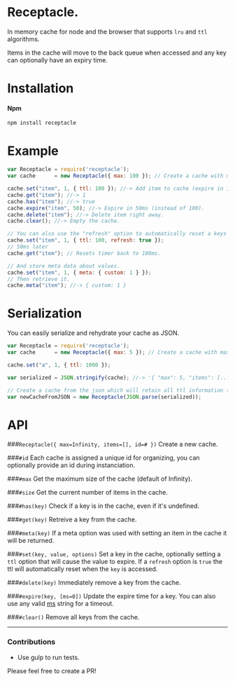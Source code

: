 # Receptacle.
In memory cache for node and the browser that supports `lru` and `ttl` algorithms.

Items in the cache will move to the back queue when accessed and any key can optionally have an expiry time.

# Installation

#### Npm
```console
npm install receptacle
```

# Example

```js
var Receptacle = require('receptacle');
var cache      = new Receptacle({ max: 100 }); // Create a cache with max 100 items.

cache.set("item", 1, { ttl: 100 }); //-> Add item to cache (expire in 100ms).
cache.get("item"); //-> 1
cache.has("item"); //-> true
cache.expire("item", 50); //-> Expire in 50ms (instead of 100).
cache.delete("item"); //-> Delete item right away.
cache.clear(); //-> Empty the cache.

// You can also use the "refresh" option to automatically reset a keys expiration when accessed.
cache.set("item", 1, { ttl: 100, refresh: true });
// 50ms later
cache.get("item"); // Resets timer back to 100ms.

// And store meta data about values.
cache.set("item", 1, { meta: { custom: 1 } });
// Then retrieve it.
cache.meta("item"); //-> { custom: 1 }
```

# Serialization
You can easily serialize and rehydrate your cache as JSON.

```js
var Receptacle = require('receptacle');
var cache      = new Receptacle({ max: 5 }); // Create a cache with max 5 items.

cache.set("a", 1, { ttl: 1000 });

var serialized = JSON.stringify(cache); //-> '{ "max": 5, "items": [...] }'

// Create a cache from the json which will retain all ttl information (and remove any keys that have expired).
var newCacheFromJSON = new Receptacle(JSON.parse(serialized));

```

# API

###`Receptacle({ max=Infinity, items=[], id=# })`
Create a new cache.

###`#id`
Each cache is assigned a unique id for organizing, you can optionally provide an id during instanciation.

###`#max`
Get the maximum size of the cache (default of Infinity).

###`#size`
Get the current number of items in the cache.

###`#has(key)`
Check if a key is in the cache, even if it's undefined.

###`#get(key)`
Retreive a key from the cache.

###`#meta(key)`
If a meta option was used with setting an item in the cache it will be returned.

###`#set(key, value, options)`
Set a key in the cache, optionally setting a `ttl` option that will cause the value to expire.
If a `refresh` option is `true` the ttl will automatically reset when the `key` is accessed.

###`#delete(key)`
Immediately remove a key from the cache.

###`#expire(key, [ms=0])`
Update the expire time for a key. You can also use any valid [ms](https://github.com/rauchg/ms.js) string for a timeout.

###`#clear()`
Remove all keys from the cache.

---

### Contributions

* Use gulp to run tests.

Please feel free to create a PR!
